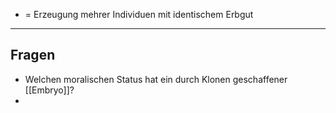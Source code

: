 - = Erzeugung mehrer Individuen mit identischem Erbgut
---
## Fragen
- Welchen moralischen Status hat ein durch Klonen geschaffener [[Embryo]]?
- 